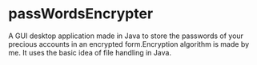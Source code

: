 # passWordsEncrypter
A GUI desktop application made in Java to store the passwords of your precious accounts in an encrypted form.Encryption algorithm is made by me.
It uses the basic idea of file handling in Java.
